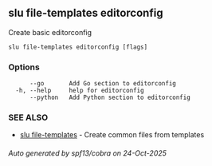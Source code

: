 ## slu file-templates editorconfig

Create basic editorconfig

```
slu file-templates editorconfig [flags]
```

### Options

```
      --go       Add Go section to editorconfig
  -h, --help     help for editorconfig
      --python   Add Python section to editorconfig
```

### SEE ALSO

* [slu file-templates](slu_file-templates.md)	 - Create common files from templates

###### Auto generated by spf13/cobra on 24-Oct-2025
